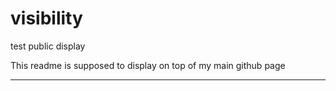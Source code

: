 # visibility
test public display

This readme is supposed to display on top of my main github page


---
